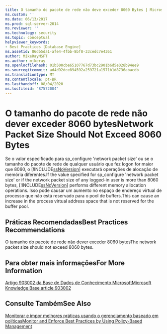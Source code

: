 ```yaml
---
title: O tamanho do pacote de rede não deve exceder 8060 Bytes | Microsoft Docs
ms.custom: ''
ms.date: 06/13/2017
ms.prod: sql-server-2014
ms.reviewer: ''
ms.technology: security
ms.topic: conceptual
helpviewer_keywords:
- Best Practices [Database Engine]
ms.assetid: 86db5da1-afe4-4fbb-8bf8-33cedc7e4361
author: MikeRayMSFT
ms.author: mikeray
ms.openlocfilehash: 01b500cbe65107767d73bc2901b6d5e028b94ee9
ms.sourcegitcommit: ad4d92dce894592a259721a1571b1d8736abacdb
ms.translationtype: MT
ms.contentlocale: pt-BR
ms.lasthandoff: 08/04/2020
ms.locfileid: "87572004"
---
```

# <a name="network-packet-size-should-not-exceed-8060-bytes"></a><span data-ttu-id="50982-102">O tamanho do pacote de rede não dever exceder 8060 bytes</span><span class="sxs-lookup"><span data-stu-id="50982-102">Network Packet Size Should Not Exceed 8060 Bytes</span></span>
  <span data-ttu-id="50982-103">Se o valor especificado para sp_configure 'network packet size' ou se o tamanho do pacote de rede de qualquer usuário que fez logon for maior que 8060, o [!INCLUDE[ssNoVersion](../../includes/ssnoversion-md.md)] executará operações de alocação de memória diferentes.</span><span class="sxs-lookup"><span data-stu-id="50982-103">If the value specified for sp_configure 'network packet size' or if the network packet size of any logged-in user is more than 8060 bytes, [!INCLUDE[ssNoVersion](../../includes/ssnoversion-md.md)] performs different memory allocation operations.</span></span> <span data-ttu-id="50982-104">Isso pode causar um aumento no espaço de endereço virtual de processo que não está reservado para o pool de buffers.</span><span class="sxs-lookup"><span data-stu-id="50982-104">This can cause an increase in the process virtual address space that is not reserved for the buffer pool.</span></span>  
  
## <a name="best-practices-recommendations"></a><span data-ttu-id="50982-105">Práticas Recomendadas</span><span class="sxs-lookup"><span data-stu-id="50982-105">Best Practices Recommendations</span></span>  
 <span data-ttu-id="50982-106">O tamanho do pacote de rede não dever exceder 8060 bytes</span><span class="sxs-lookup"><span data-stu-id="50982-106">The network packet size should not exceed 8060 bytes.</span></span>  
  
## <a name="for-more-information"></a><span data-ttu-id="50982-107">Para obter mais informações</span><span class="sxs-lookup"><span data-stu-id="50982-107">For More Information</span></span>  
 [<span data-ttu-id="50982-108">Artigo 903002 da Base de Dados de Conhecimento Microsoft</span><span class="sxs-lookup"><span data-stu-id="50982-108">Microsoft Knowledge Base article 903002</span></span>](https://go.microsoft.com/fwlink/?linkid=117749)  
  
## <a name="see-also"></a><span data-ttu-id="50982-109">Consulte Também</span><span class="sxs-lookup"><span data-stu-id="50982-109">See Also</span></span>  
 [<span data-ttu-id="50982-110">Monitorar e impor melhores práticas usando o gerenciamento baseado em políticas</span><span class="sxs-lookup"><span data-stu-id="50982-110">Monitor and Enforce Best Practices by Using Policy-Based Management</span></span>](monitor-and-enforce-best-practices-by-using-policy-based-management.md)  
  
  
